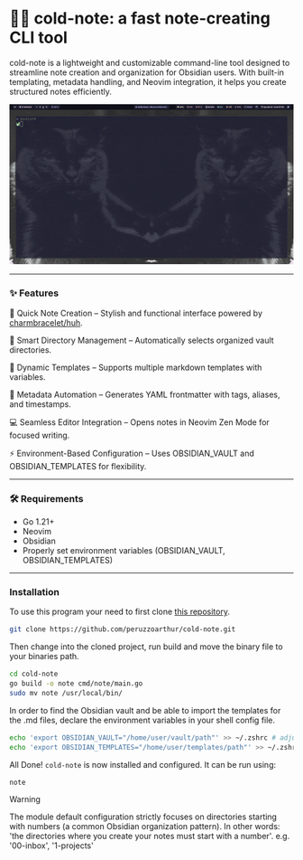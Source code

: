 # 🥶📝 cold-note: a fast note-creating CLI tool

cold-note is a lightweight and customizable command-line tool designed to streamline note creation and organization for Obsidian users. With built-in templating, metadata handling, and Neovim integration, it helps you create structured notes efficiently.

![Demo](public/gif/cold-note.gif)

---

### ✨ Features

🚀 Quick Note Creation – Stylish and functional interface powered by [charmbracelet/huh](https://github.com/charmbracelet/huh).

📁 Smart Directory Management – Automatically selects organized vault directories.

📜 Dynamic Templates – Supports multiple markdown templates with variables.

📝 Metadata Automation – Generates YAML frontmatter with tags, aliases, and timestamps.

💻 Seamless Editor Integration – Opens notes in Neovim Zen Mode for focused writing.

⚡ Environment-Based Configuration – Uses OBSIDIAN_VAULT and OBSIDIAN_TEMPLATES for flexibility.

---

### 🛠 Requirements

- Go 1.21+
- Neovim
- Obsidian
- Properly set environment variables (OBSIDIAN_VAULT, OBSIDIAN_TEMPLATES)

---

### Installation

To use this program your need to first clone [this repository](https://github.com/peruzzoarthur/cold-note).

```bash
git clone https://github.com/peruzzoarthur/cold-note.git
```

Then change into the cloned project, run build and move the binary file to your binaries path.

```bash
cd cold-note
go build -o note cmd/note/main.go
sudo mv note /usr/local/bin/
```

In order to find the Obsidian vault and be able to import the templates for the .md files, declare the environment variables in your shell config file.

```bash
echo 'export OBSIDIAN_VAULT="/home/user/vault/path"' >> ~/.zshrc # adjust filename for your shell config file
echo 'export OBSIDIAN_TEMPLATES="/home/user/templates/path"' >> ~/.zshrc
```

All Done! `cold-note` is now installed and configured. It can be run using:

```bash
note
```

> [!WARNING]
> The module default configuration strictly focuses on directories starting with numbers (a common Obsidian organization pattern).
> In other words: 'the directories where you create your notes must start with a number'. e.g. '00-inbox', '1-projects'
